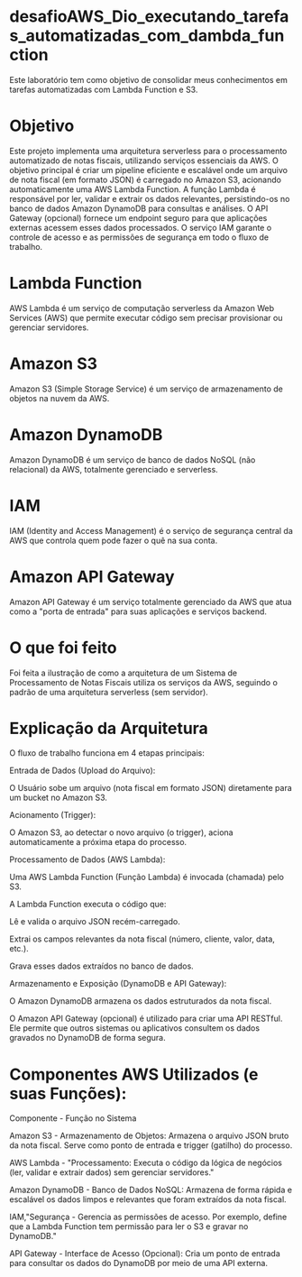 # desafioAWS_Dio_executando_tarefas_automatizadas_com_dambda_function
Este laboratório tem como objetivo de consolidar meus conhecimentos em tarefas automatizadas com Lambda Function e S3.

# Objetivo 
Este projeto implementa uma arquitetura serverless para o processamento automatizado de notas fiscais, utilizando serviços essenciais da AWS. O objetivo principal é criar um pipeline eficiente e escalável onde um arquivo de nota fiscal (em formato JSON) é carregado no Amazon S3, acionando automaticamente uma AWS Lambda Function. A função Lambda é responsável por ler, validar e extrair os dados relevantes, persistindo-os no banco de dados Amazon DynamoDB para consultas e análises. O API Gateway (opcional) fornece um endpoint seguro para que aplicações externas acessem esses dados processados. O serviço IAM garante o controle de acesso e as permissões de segurança em todo o fluxo de trabalho.


# Lambda Function
AWS Lambda é um serviço de computação serverless da Amazon Web Services (AWS) que permite executar código sem precisar provisionar ou gerenciar servidores.

# Amazon S3
Amazon S3 (Simple Storage Service) é um serviço de armazenamento de objetos na nuvem da AWS.

# Amazon DynamoDB
Amazon DynamoDB é um serviço de banco de dados NoSQL (não relacional) da AWS, totalmente gerenciado e serverless.

# IAM
IAM (Identity and Access Management) é o serviço de segurança central da AWS que controla quem pode fazer o quê na sua conta.

# Amazon API Gateway
Amazon API Gateway é um serviço totalmente gerenciado da AWS que atua como a "porta de entrada" para suas aplicações e serviços backend.

# O que foi feito
Foi feita a ilustração de como a arquitetura de um Sistema de Processamento de Notas Fiscais utiliza os serviços da AWS, seguindo o padrão de uma arquitetura serverless (sem servidor).

# Explicação da Arquitetura
O fluxo de trabalho funciona em 4 etapas principais:

Entrada de Dados (Upload do Arquivo):

O Usuário sobe um arquivo (nota fiscal em formato JSON) diretamente para um bucket no Amazon S3.

Acionamento (Trigger):

O Amazon S3, ao detectar o novo arquivo (o trigger), aciona automaticamente a próxima etapa do processo.

Processamento de Dados (AWS Lambda):

Uma AWS Lambda Function (Função Lambda) é invocada (chamada) pelo S3.

A Lambda Function executa o código que:

Lê e valida o arquivo JSON recém-carregado.

Extrai os campos relevantes da nota fiscal (número, cliente, valor, data, etc.).

Grava esses dados extraídos no banco de dados.

Armazenamento e Exposição (DynamoDB e API Gateway):

O Amazon DynamoDB armazena os dados estruturados da nota fiscal.

O Amazon API Gateway (opcional) é utilizado para criar uma API RESTful. Ele permite que outros sistemas ou aplicativos consultem os dados gravados no DynamoDB de forma segura.


# Componentes AWS Utilizados (e suas Funções):
Componente - Função no Sistema

Amazon S3 - Armazenamento de Objetos: Armazena o arquivo JSON bruto da nota fiscal. Serve como ponto de entrada e trigger (gatilho) do processo.

AWS Lambda - "Processamento: Executa o código da lógica de negócios (ler, validar e extrair dados) sem gerenciar servidores."

Amazon DynamoDB - Banco de Dados NoSQL: Armazena de forma rápida e escalável os dados limpos e relevantes que foram extraídos da nota fiscal.

IAM,"Segurança -  Gerencia as permissões de acesso. Por exemplo, define que a Lambda Function tem permissão para ler o S3 e gravar no DynamoDB."

API Gateway - Interface de Acesso (Opcional): Cria um ponto de entrada para consultar os dados do DynamoDB por meio de uma API externa.





